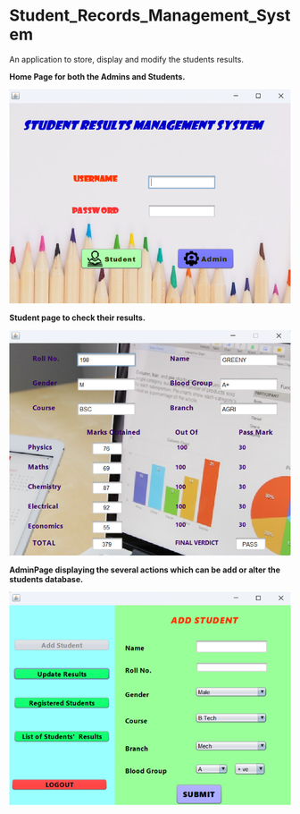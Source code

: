 # Student_Records_Management_System
An application to store, display and modify the students results.

**Home Page for both the Admins and Students.**

![](Screenshots/Login_page.png)

**Student page to check their results.**

![](Screenshots/Students_portal.png)

**AdminPage displaying the several actions which can be add or alter the students database.**

![](Screenshots/Admin_portal.png)
